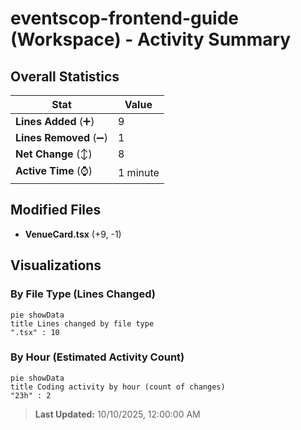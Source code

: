 # eventscop-frontend-guide (Workspace) - Activity Summary 

## Overall Statistics

| Stat                   | Value                                                             |
| ---------------------- | ----------------------------------------------------------------- |
| **Lines Added** (➕)   | 9                                          |
| **Lines Removed** (➖) | 1                                        |
| **Net Change** (↕)    | 8                |
| **Active Time** (⌚)   | 1 minute |


## Modified Files
- **VenueCard.tsx** (+9, -1)

## Visualizations

### By File Type (Lines Changed)

```mermaid
pie showData
title Lines changed by file type
".tsx" : 10
```

### By Hour (Estimated Activity Count)

```mermaid
pie showData
title Coding activity by hour (count of changes)
"23h" : 2
```


> **Last Updated:** 10/10/2025, 12:00:00 AM